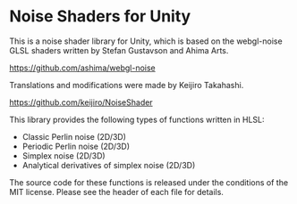 Noise Shaders for Unity
=======================

This is a noise shader library for Unity, which is based on the webgl-noise
GLSL shaders written by Stefan Gustavson and Ahima Arts.

https://github.com/ashima/webgl-noise

Translations and modifications were made by Keijiro Takahashi.

https://github.com/keijiro/NoiseShader

This library provides the following types of functions written in HLSL:

- Classic Perlin noise (2D/3D)
- Periodic Perlin noise (2D/3D)
- Simplex noise (2D/3D)
- Analytical derivatives of simplex noise (2D/3D)

The source code for these functions is released under the conditions of the
MIT license. Please see the header of each file for details.
